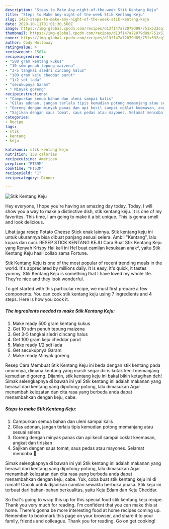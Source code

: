 ```yaml
---
description: "Steps to Make Any-night-of-the-week Stik Kentang Keju"
title: "Steps to Make Any-night-of-the-week Stik Kentang Keju"
slug: 1423-steps-to-make-any-night-of-the-week-stik-kentang-keju
date: 2020-10-11T01:01:30.560Z
image: https://img-global.cpcdn.com/recipes/d13f147a72079d89/751x532cq70/stik-kentang-keju-foto-resep-utama.jpg
thumbnail: https://img-global.cpcdn.com/recipes/d13f147a72079d89/751x532cq70/stik-kentang-keju-foto-resep-utama.jpg
cover: https://img-global.cpcdn.com/recipes/d13f147a72079d89/751x532cq70/stik-kentang-keju-foto-resep-utama.jpg
author: Cody Holloway
ratingvalue: 4
reviewcount: 15074
recipeingredient:
- "500 gram kentang kukus"
- "10 sdm penuh tepung maizena"
- "3-5 tangkai sledri cincang halus"
- "100 gram keju cheddar parut"
- "1/2 sdt lada"
- "secukupnya Garam"
- " Minyak goreng"
recipeinstructions:
- "Campurkan semua bahan dan uleni sampai kalis"
- "Gilas adonan, jangan terlalu tipis kemudian potong memanjang atau sesuai selera"
- "Goreng dengan minyak panas dan api kecil sampai coklat keemasan, angkat dan tiriskan"
- "Sajikan dengan saus tomat, saus pedas atau mayones. Selamat mencoba 🤗"
categories:
- Recipe
tags:
- stik
- kentang
- keju

katakunci: stik kentang keju 
nutrition: 138 calories
recipecuisine: American
preptime: "PT39M"
cooktime: "PT53M"
recipeyield: "1"
recipecategory: Dinner

---
```



![Stik Kentang Keju](https://img-global.cpcdn.com/recipes/d13f147a72079d89/751x532cq70/stik-kentang-keju-foto-resep-utama.jpg)

Hey everyone, I hope you're having an amazing day today. Today, I will show you a way to make a distinctive dish, stik kentang keju. It is one of my favorites. This time, I am going to make it a bit unique. This is gonna smell and look delicious.

Lihat juga resep Potato Cheese Stick enak lainnya. Stik kentang keju ini untuk ukurannya bisa dibuat panjang sesuai selera. Ambil &#34;Kentang&#34;, lalu kupas dan cuci. RESEP STICK KENTANG KEJU Cara Buat Stik Kentang Keju yang Renyah Krispy Hai kali ini Hel buat camilan kesukaan anak², yaitu Stik Kentang Keju hasil collab sama Fortune.

Stik Kentang Keju is one of the most popular of recent trending meals in the world. It's appreciated by millions daily. It is easy, it's quick, it tastes yummy. Stik Kentang Keju is something that I have loved my whole life. They're nice and they look wonderful.


To get started with this particular recipe, we must first prepare a few components. You can cook stik kentang keju using 7 ingredients and 4 steps. Here is how you cook it.

<!--inarticleads1-->

##### The ingredients needed to make Stik Kentang Keju:

1. Make ready 500 gram kentang kukus
1. Get 10 sdm penuh tepung maizena
1. Get 3-5 tangkai sledri cincang halus
1. Get 100 gram keju cheddar parut
1. Make ready 1/2 sdt lada
1. Get secukupnya Garam
1. Make ready  Minyak goreng


Resep Cara Membuat Stik Kentang Keju ini beda dengan stik kentang pada umumnya, dimana kentang yang masih segar diiris kotak kecil memanjang kemudian digoreng. Dijamin, stik kentang keju ini bakal bikin ketagihan deh! Simak selengkapnya di bawah ini ya! Stik kentang ini adalah makanan yang berasal dari kentang yang dipotong-potong, lalu dimasukan Agar menambah kelezatan dan cita rasa yang berbeda anda dapat menambahkan dengan keju, cabe. 

<!--inarticleads2-->

##### Steps to make Stik Kentang Keju:

1. Campurkan semua bahan dan uleni sampai kalis
1. Gilas adonan, jangan terlalu tipis kemudian potong memanjang atau sesuai selera
1. Goreng dengan minyak panas dan api kecil sampai coklat keemasan, angkat dan tiriskan
1. Sajikan dengan saus tomat, saus pedas atau mayones. Selamat mencoba 🤗


Simak selengkapnya di bawah ini ya! Stik kentang ini adalah makanan yang berasal dari kentang yang dipotong-potong, lalu dimasukan Agar menambah kelezatan dan cita rasa yang berbeda anda dapat menambahkan dengan keju, cabe. Yuk, coba buat stik kentang keju ini di rumah! Cocok untuk dijadikan camilan sewaktu berbuka puasa. Stik keju ini terbuat dari bahan-bahan berkualitas, yaitu Keju Edam dan Keju Cheddar. 

So that's going to wrap this up for this special food stik kentang keju recipe. Thank you very much for reading. I'm confident that you can make this at home. There's gonna be more interesting food at home recipes coming up. Remember to bookmark this page on your browser, and share it to your family, friends and colleague. Thank you for reading. Go on get cooking!
